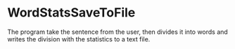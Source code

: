 # WordStatsSaveToFile

The program take the sentence from the user, then divides it into words and writes the division with the statistics to a text file.
